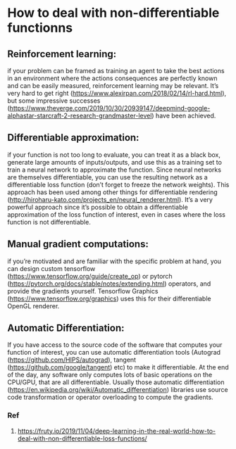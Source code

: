 
# How to deal with non-differentiable functionns

## Reinforcement learning: 

if your problem can be framed as training an agent to take the best actions in an environment where the actions consequences are perfectly known and can be easily measured, reinforcement learning may be relevant. It’s very hard to get right (https://www.alexirpan.com/2018/02/14/rl-hard.html), but some impressive successes (https://www.theverge.com/2019/10/30/20939147/deepmind-google-alphastar-starcraft-2-research-grandmaster-level) have been achieved.


## Differentiable approximation: 

if your function is not too long to evaluate, you can treat it as a black box, generate large amounts of inputs/outputs, and use this as a training set to train a neural network to approximate the function. Since neural networks are themselves differentiable, you can use the resulting network as a differentiable loss function (don’t forget to freeze the network weights). This approach has been used among other things for differentiable rendering (http://hiroharu-kato.com/projects_en/neural_renderer.html). It’s a very powerful approach since it’s possible to obtain a differentiable approximation of the loss function of interest, even in cases where the loss function is not differentiable.


## Manual gradient computations: 

if you’re motivated and are familiar with the specific problem at hand, you can design custom tensorflow (https://www.tensorflow.org/guide/create_op) or pytorch (https://pytorch.org/docs/stable/notes/extending.html) operators, and provide the gradients yourself. Tensorflow Graphics (https://www.tensorflow.org/graphics) uses this for their differentiable OpenGL renderer.


## Automatic Differentiation: 

If you have access to the source code of the software that computes your function of interest, you can use automatic differentiation tools (Autograd (https://github.com/HIPS/autograd), tangent (https://github.com/google/tangent) etc) to make it differentiable. At the end of the day, any software only computes lots of basic operations on the CPU/GPU, that are all differentiable. Usually those automatic differentiation (https://en.wikipedia.org/wiki/Automatic_differentiation) libraries use source code transformation or operator overloading to compute the gradients.

### Ref 

1. https://fruty.io/2019/11/04/deep-learning-in-the-real-world-how-to-deal-with-non-differentiable-loss-functions/
